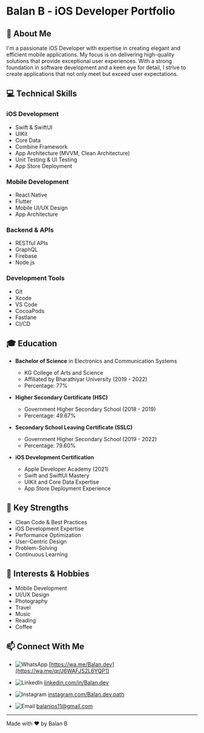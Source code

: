 # Balan B - iOS Developer Portfolio

## 🚀 About Me

I'm a passionate iOS Developer with expertise in creating elegant and efficient mobile applications. My focus is on delivering high-quality solutions that provide exceptional user experiences. With a strong foundation in software development and a keen eye for detail, I strive to create applications that not only meet but exceed user expectations.

## 💻 Technical Skills

### iOS Development
- Swift & SwiftUI
- UIKit
- Core Data
- Combine Framework
- App Architecture (MVVM, Clean Architecture)
- Unit Testing & UI Testing
- App Store Deployment

### Mobile Development
- React Native
- Flutter
- Mobile UI/UX Design
- App Architecture

### Backend & APIs
- RESTful APIs
- GraphQL
- Firebase
- Node.js

### Development Tools
- Git
- Xcode
- VS Code
- CocoaPods
- Fastlane
- CI/CD

## 🎓 Education

- **Bachelor of Science** in Electronics and Communication Systems
  - KG College of Arts and Science
  - Affiliated by Bharathiyar University (2019 - 2022)
  - Percentage: 77%

- **Higher Secondary Certificate (HSC)**
  - Government Higher Secondary School (2018 - 2019)
  - Percentage: 49.67%

- **Secondary School Leaving Certificate (SSLC)**
  - Government Higher Secondary School (2019 - 2022)
  - Percentage: 79.60%

- **iOS Development Certification**
  - Apple Developer Academy (2021)
  - Swift and SwiftUI Mastery
  - UIKit and Core Data Expertise
  - App Store Deployment Experience

## 🎯 Key Strengths

- Clean Code & Best Practices
- iOS Development Expertise
- Performance Optimization
- User-Centric Design
- Problem-Solving
- Continuous Learning

## 🎨 Interests & Hobbies

- Mobile Development
- UI/UX Design
- Photography
- Travel
- Music
- Reading
- Coffee

## 📫 Connect With Me

- ![WhatsApp](https://img.shields.io/badge/WhatsApp-25D366?style=for-the-badge&logo=whatsapp&logoColor=white) [https://wa.me/Balan.dev](https://wa.me/qr/J6WAFJS2L6YQP1)

- ![LinkedIn](https://img.shields.io/badge/LinkedIn-0A66C2?style=for-the-badge&logo=linkedin&logoColor=white) [linkedin.com/in/Balan.dev](https://in.linkedin.com/in/balan-b-43b15326a)

- ![Instagram](https://img.shields.io/badge/Instagram-E4405F?style=for-the-badge&logo=instagram&logoColor=white) [instagram.com/Balan.dev.path](https://www.instagram.com/_its_mystic_wave.path?igsh=YWV5NzlncG5oa2tr)

- ![Email](https://img.shields.io/badge/Email-D14836?style=for-the-badge&logo=gmail&logoColor=white) [balanios11@gmail.com](mailto:balanios11@gmail.com)

---

Made with ❤️ by Balan B
